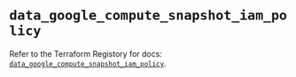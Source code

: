 # `data_google_compute_snapshot_iam_policy`

Refer to the Terraform Registory for docs: [`data_google_compute_snapshot_iam_policy`](https://registry.terraform.io/providers/hashicorp/google-beta/5.29.0/docs/data-sources/google_compute_snapshot_iam_policy).
